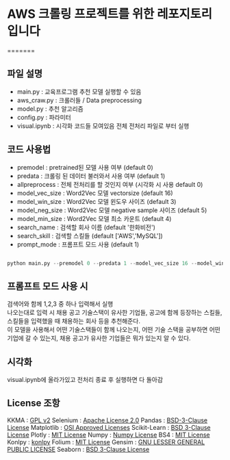 # AWS 크롤링 프로젝트를 위한 레포지토리입니다      

=======
## 파일 설명
- main.py : 교육프로그램 추천 모델 실행할 수 있음
- aws_craw.py : 크롤러들 / Data preprocessing
- model.py : 추천 알고리즘
- config.py : 파라미터
- visual.ipynb : 시각화 코드들 모여있음 전체 전처리 파일로 부터 실행
## 코드 사용법
- premodel : pretrained된 모델 사용 여부 (default 0)
- predata : 크롤링 된 데이터 불러와서 사용 여부 (default 1)
- allpreprocess : 전체 전처리를 할 것인지 여부 (시각화 시 사용 default 0)
- model_vec_size : Word2Vec 모델 vectorsize (default 16)
- model_win_size : Word2Vec 모델 윈도우 사이즈 (default 3)
- model_neg_size : Word2Vec 모델 negative sample 사이즈 (default 5)
- model_min_size : Word2Vec 모델 최소 카운트 (default 4)
- search_name : 검색할 회사 이름 (default '한화비전')
- search_skill : 검색할 스킬들 (default ['AWS','MySQL'])
- prompt_mode : 프롬프트 모드 사용 (default 1)
```python

python main.py --premodel 0 --predata 1 --model_vec_size 16 --model_win_size 3 --model_neg_size 5 --model_min_size 4 --search_name 한화비전 --search_skill AWS MySQL

```      
         
## 프롬프트 모드 사용 시 
검색어와 함께 1,2,3 중 하나 입력해서 실행      
나오는대로 입력 시 채용 공고 기술스택이 유사한 기업들, 공고에 함께 등장하는 스킬들, 스킬들을 입력했을 때 채용하는 회사 등을 추천해준다.     
이 모델을 사용해서 어떤 기술스택들이 함께 나오는지, 어떤 기술 스택을 공부하면 어떤 기업에 갈 수 있는지, 채용 공고가 유사한 기업들은 뭐가 있는지 알 수 있다.        

## 시각화
visual.ipynb에 올라가있고 전처리 종료 후 실행하면 다 돌아감

## License 조항
KKMA : [GPL v2](https://www.tldrlegal.com/license/gnu-general-public-license-v2)
Selenium : [Apache License 2.0](https://www.apache.org/licenses/LICENSE-2.0)
Pandas : [BSD-3-Clause License](https://opensource.org/license/BSD-3-Clause)
Matplotlib : [OSI Approved Licenses](https://opensource.org/licenses)
Scikit-Learn : [BSD 3-Clause License](https://opensource.org/license/BSD-3-Clause)
Plotly : [MIT License](https://www.mit.edu/~amini/LICENSE.md)
Numpy : [Numpy License](https://numpy.org/doc/stable/license.html)
BS4 : [MIT License](https://www.mit.edu/~amini/LICENSE.md)
Konlpy : [konlpy](https://github.com/konlpy/konlpy/blob/master/LICENSE)
Folium : [MIT License](https://www.mit.edu/~amini/LICENSE.md)
Gensim : [GNU LESSER GENERAL PUBLIC LICENSE](https://www.gnu.org/licenses/lgpl-3.0.en.html)
Seaborn : [BSD 3-Clause License](https://opensource.org/license/BSD-3-Clause)